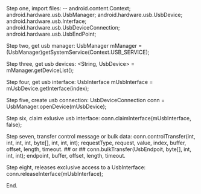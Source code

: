 
## 

Step one, import files:
        -- android.content.Context;
	android.hardware.usb.UsbManager;
	android.hardware.usb.UsbDevice;
	android.hardware.usb.Interface;
	android.hardware.usb.UsbDeviceConnection;
	android.hardware.usb.UsbEndPoint;

Step two, get usb manager:
	UsbManager mManager = (UsbManager)getSystemService(Context.USB_SERVICE);

Step three, get usb devices:
	<String, UsbDevice> = mManager.getDeviceList();

Step four, get usb interface:
	UsbInterface mUsbInterface = mUsbDevice.getInterface(index);

Step five, create usb connection:
	UsbDeviceConnection conn = UsbManager.openDevice(mUsbDevice);

Step six, claim exlusive usb interface:
	conn.claimInterface(mUsbInterface, false);

Step seven, transfer control message or bulk data:
	conn.controlTransfer(int, int, int, int, byte[], int, int, int);
	  requestType, request, value, index, buffer, offset, length, timeout.
      ## or ##
        conn.bulkTransfer(UsbEndpoit, byte[], int, int, int);
	  endpoint, buffer, offset, length, timeout.
   
Step eight, releases exclusive access to a UsbInterface:
	conn.releaseInterface(mUsbInterface);

End.
